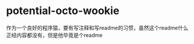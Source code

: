 potential-octo-wookie
=====================
作为一个良好的程序猿，要有写注释和写readme的习惯，虽然这个readme什么正经内容都没有，但是他毕竟是个readme
